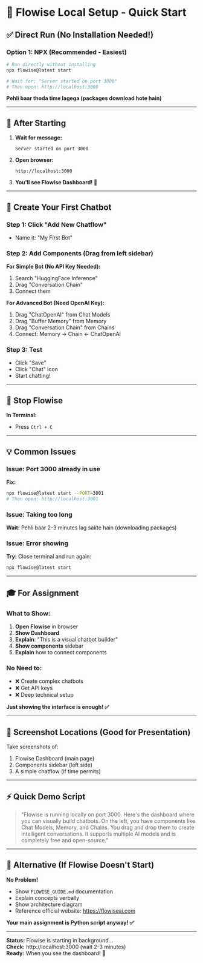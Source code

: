 # 🚀 Flowise Local Setup - Quick Start

## ✅ Direct Run (No Installation Needed!)

### Option 1: NPX (Recommended - Easiest)
```bash
# Run directly without installing
npx flowise@latest start

# Wait for: "Server started on port 3000"
# Then open: http://localhost:3000
```

**Pehli baar thoda time lagega (packages download hote hain)**

---

## 🎯 After Starting

1. **Wait for message:**
   ```
   Server started on port 3000
   ```

2. **Open browser:**
   ```
   http://localhost:3000
   ```

3. **You'll see Flowise Dashboard! 🎉**

---

## 🤖 Create Your First Chatbot

### Step 1: Click "Add New Chatflow"
- Name it: "My First Bot"

### Step 2: Add Components (Drag from left sidebar)

**For Simple Bot (No API Key Needed):**
1. Search "HuggingFace Inference"
2. Drag "Conversation Chain"
3. Connect them

**For Advanced Bot (Need OpenAI Key):**
1. Drag "ChatOpenAI" from Chat Models
2. Drag "Buffer Memory" from Memory  
3. Drag "Conversation Chain" from Chains
4. Connect: Memory → Chain ← ChatOpenAI

### Step 3: Test
- Click "Save"
- Click "Chat" icon
- Start chatting!

---

## 🛑 Stop Flowise

**In Terminal:**
- Press `Ctrl + C`

---

## 💡 Common Issues

### Issue: Port 3000 already in use
**Fix:**
```bash
npx flowise@latest start --PORT=3001
# Then open: http://localhost:3001
```

### Issue: Taking too long
**Wait:** Pehli baar 2-3 minutes lag sakte hain (downloading packages)

### Issue: Error showing
**Try:** Close terminal and run again:
```bash
npx flowise@latest start
```

---

## 🎓 For Assignment

### What to Show:
1. **Open Flowise** in browser
2. **Show Dashboard** 
3. **Explain**: "This is a visual chatbot builder"
4. **Show components** sidebar
5. **Explain** how to connect components

### No Need to:
- ❌ Create complex chatbots
- ❌ Get API keys
- ❌ Deep technical setup

**Just showing the interface is enough! ✅**

---

## 📝 Screenshot Locations (Good for Presentation)

Take screenshots of:
1. Flowise Dashboard (main page)
2. Components sidebar (left side)
3. A simple chatflow (if time permits)

---

## ⚡ Quick Demo Script

> "Flowise is running locally on port 3000. Here's the dashboard where you can visually build chatbots. On the left, you have components like Chat Models, Memory, and Chains. You drag and drop them to create intelligent conversations. It supports multiple AI models and is completely free and open-source."

---

## 🎯 Alternative (If Flowise Doesn't Start)

**No Problem!**
- Show `FLOWISE_GUIDE.md` documentation
- Explain concepts verbally
- Show architecture diagram
- Reference official website: https://flowiseai.com

**Your main assignment is Python script anyway! ✅**

---

**Status:** Flowise is starting in background...  
**Check:** http://localhost:3000 (wait 2-3 minutes)  
**Ready:** When you see the dashboard! 🚀


